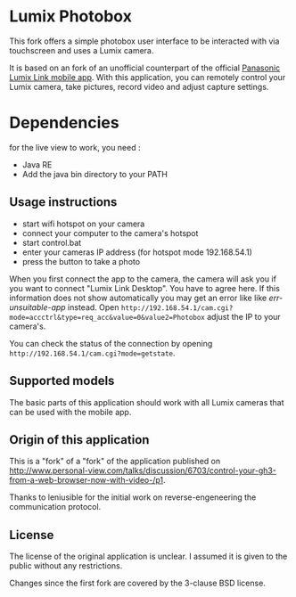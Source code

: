 # Lumix Photobox

This fork offers a simple photobox user interface to be interacted with via touchscreen and uses a Lumix camera. 

It is based on an fork of an unofficial counterpart of the official [Panasonic Lumix Link mobile app](https://play.google.com/store/apps/details?id=jp.co.panasonic.lumix_link.activity&hl=cs). With this application, you can remotely control your Lumix camera, take pictures, record video and adjust capture settings. 

# Dependencies

for the live view to work, you need :
- Java RE
- Add the java bin directory to your PATH


## Usage instructions

- start wifi hotspot on your camera
- connect your computer to the camera's hotspot
- start control.bat
- enter your cameras IP address (for hotspot mode 192.168.54.1)
- press the button to take a photo

When you first connect the app to the camera, the camera will ask you if you want to connect "Lumix Link Desktop". You have to agree here.
If this information does not show automatically you may get an error like like _err-unsuitable-app_ instead.
Open `http://192.168.54.1/cam.cgi?mode=accctrl&type=req_acc&value=0&value2=Photobox` adjust the IP to your camera's.

You can check the status of the connection by opening `http://192.168.54.1/cam.cgi?mode=getstate`.

## Supported models

The basic parts of this application should work with all Lumix cameras that can be used with the mobile app. 

## Origin of this application

This is a "fork" of a "fork" of the application published on http://www.personal-view.com/talks/discussion/6703/control-your-gh3-from-a-web-browser-now-with-video-/p1.

Thanks to leniusible for the initial work on reverse-engeneering the communication protocol.

## License

The license of the original application is unclear. I assumed it is given to the public without any restrictions.

Changes since the first fork are covered by the 3-clause BSD license.
